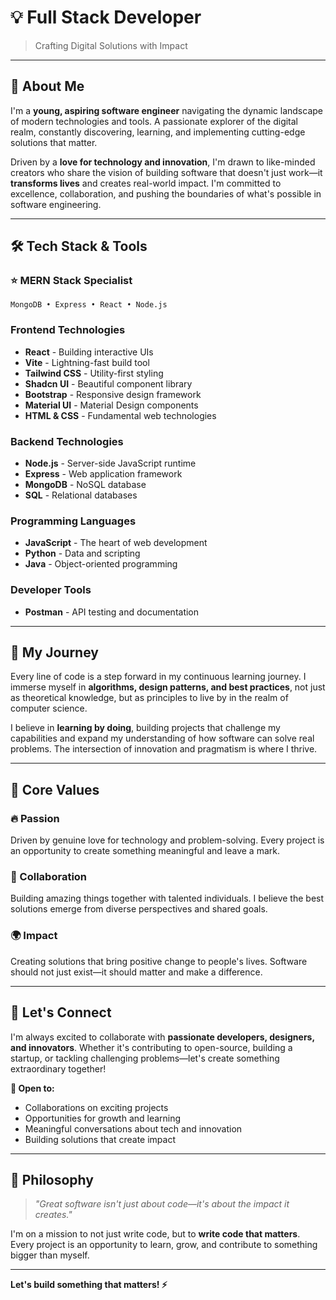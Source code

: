 # 💡 Full Stack Developer

> Crafting Digital Solutions with Impact

---

## 👋 About Me

I'm a **young, aspiring software engineer** navigating the dynamic landscape of modern technologies and tools. A passionate explorer of the digital realm, constantly discovering, learning, and implementing cutting-edge solutions that matter.

Driven by a **love for technology and innovation**, I'm drawn to like-minded creators who share the vision of building software that doesn't just work—it **transforms lives** and creates real-world impact. I'm committed to excellence, collaboration, and pushing the boundaries of what's possible in software engineering.

---

## 🛠️ Tech Stack & Tools

### ⭐ MERN Stack Specialist
```
MongoDB • Express • React • Node.js
```

### Frontend Technologies
- **React** - Building interactive UIs
- **Vite** - Lightning-fast build tool
- **Tailwind CSS** - Utility-first styling
- **Shadcn UI** - Beautiful component library
- **Bootstrap** - Responsive design framework
- **Material UI** - Material Design components
- **HTML & CSS** - Fundamental web technologies

### Backend Technologies
- **Node.js** - Server-side JavaScript runtime
- **Express** - Web application framework
- **MongoDB** - NoSQL database
- **SQL** - Relational databases

### Programming Languages
- **JavaScript** - The heart of web development
- **Python** - Data and scripting
- **Java** - Object-oriented programming

### Developer Tools
- **Postman** - API testing and documentation

---

## 🎯 My Journey

Every line of code is a step forward in my continuous learning journey. I immerse myself in **algorithms, design patterns, and best practices**, not just as theoretical knowledge, but as principles to live by in the realm of computer science.

I believe in **learning by doing**, building projects that challenge my capabilities and expand my understanding of how software can solve real problems. The intersection of innovation and pragmatism is where I thrive.

---

## 💎 Core Values

### 🔥 Passion
Driven by genuine love for technology and problem-solving. Every project is an opportunity to create something meaningful and leave a mark.

### 🤝 Collaboration
Building amazing things together with talented individuals. I believe the best solutions emerge from diverse perspectives and shared goals.

### 🌍 Impact
Creating solutions that bring positive change to people's lives. Software should not just exist—it should matter and make a difference.

---

## 🌟 Let's Connect

I'm always excited to collaborate with **passionate developers, designers, and innovators**. Whether it's contributing to open-source, building a startup, or tackling challenging problems—let's create something extraordinary together!

**💬 Open to:**
- Collaborations on exciting projects
- Opportunities for growth and learning
- Meaningful conversations about tech and innovation
- Building solutions that create impact

---

## 💭 Philosophy

> *"Great software isn't just about code—it's about the impact it creates."*

I'm on a mission to not just write code, but to **write code that matters**. Every project is an opportunity to learn, grow, and contribute to something bigger than myself.

---

**Let's build something that matters! ⚡**
